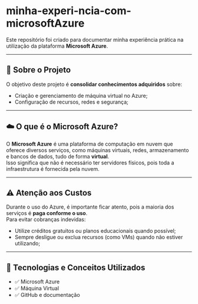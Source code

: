 # minha-experi-ncia-com-microsoftAzure


Este repositório foi criado para documentar minha experiência prática na utilização da plataforma **Microsoft Azure**.

---

## 📌 Sobre o Projeto
O objetivo deste projeto é **consolidar conhecimentos adquiridos** sobre:
- Criação e gerenciamento de máquina virtual no Azure;
- Configuração de recursos, redes e segurança;

---

## ☁️ O que é o Microsoft Azure?

O **Microsoft Azure** é uma plataforma de computação em nuvem que oferece diversos serviços, como máquinas virtuais, redes, armazenamento e bancos de dados, tudo de forma **virtual**.  
Isso significa que não é necessário ter servidores físicos, pois toda a infraestrutura é fornecida pela nuvem.

---

## ⚠️ Atenção aos Custos

Durante o uso do Azure, é importante ficar atento, pois a maioria dos serviços é **paga conforme o uso**.  
Para evitar cobranças indevidas:
- Utilize créditos gratuitos ou planos educacionais quando possível;
- Sempre desligue ou exclua recursos (como VMs) quando não estiver utilizando;

---

## 🚀 Tecnologias e Conceitos Utilizados
- ✅ Microsoft Azure
- ✅ Máquina Virtual 
- ✅ GitHub e documentação



